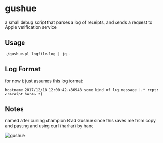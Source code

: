 # gushue

a small debug script that parses a log of receipts, and sends a request to Apple verification service

## Usage

```
./gushue.pl logfile.log | jq .
```

## Log Format

for now it just assumes this log format:

```
hostname 2017/12/18 12:00:42.436948 some kind of log message [.* rcpt:<receipt here>.*]
```

## Notes

named after curling champion Brad Gushue since this saves me from copy and pasting and using curl (harhar) by hand

![gushue](https://user-images.githubusercontent.com/2435916/35831014-86b8a6c6-0ac8-11e8-8f48-74d426ba7d15.jpg)
